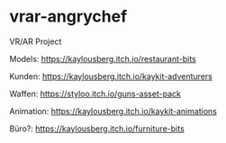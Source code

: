 # vrar-angrychef
VR/AR Project 

Models:
https://kaylousberg.itch.io/restaurant-bits

Kunden:
https://kaylousberg.itch.io/kaykit-adventurers

Waffen:
https://styloo.itch.io/guns-asset-pack

Animation:
https://kaylousberg.itch.io/kaykit-animations

Büro?:
https://kaylousberg.itch.io/furniture-bits
